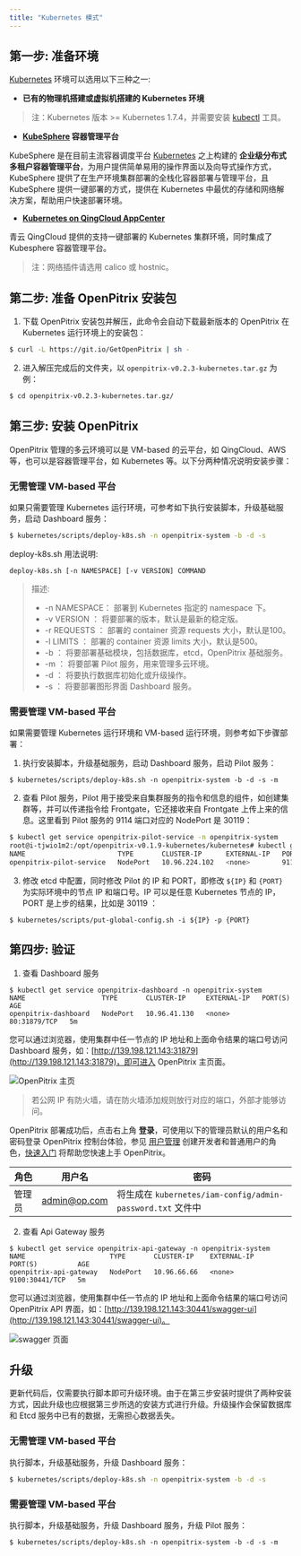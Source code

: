 ```yaml
---
title: "Kubernetes 模式"
---
```


## 第一步: 准备环境

[Kubernetes](https://kubernetes.io/) 环境可以选用以下三种之一:

* **已有的物理机搭建或虚拟机搭建的 Kubernetes 环境**

> 注：Kubernetes 版本 >= Kubernetes 1.7.4，并需要安装 [kubectl](https://kubernetes.io/docs/tasks/tools/install-kubectl/) 工具。

* **[KubeSphere](https://kubesphere.io) 容器管理平台**

KubeSphere 是在目前主流容器调度平台 [Kubernetes](https://kubernetes.io) 之上构建的 **企业级分布式多租户容器管理平台**，为用户提供简单易用的操作界面以及向导式操作方式，KubeSphere 提供了在生产环境集群部署的全栈化容器部署与管理平台，且 KubeSphere 提供一键部署的方式，提供在 Kubernetes 中最优的存储和网络解决方案，帮助用户快速部署环境。

* **[Kubernetes on QingCloud AppCenter](https://docs.qingcloud.com/product/container/k8s)**

青云 QingCloud 提供的支持一键部署的 Kubernetes 集群环境，同时集成了 Kubesphere 容器管理平台。

> 注：网络插件请选用 calico 或 hostnic。

## 第二步: 准备 OpenPitrix 安装包

1. 下载 OpenPitrix 安装包并解压，此命令会自动下载最新版本的 OpenPitrix 在 Kubernetes 运行环境上的安装包：

```bash
$ curl -L https://git.io/GetOpenPitrix | sh -
``` 

2. 进入解压完成后的文件夹，以 `openpitrix-v0.2.3-kubernetes.tar.gz` 为例：

```bash
$ cd openpitrix-v0.2.3-kubernetes.tar.gz/
```

## 第三步: 安装 OpenPitrix

OpenPitrix 管理的多云环境可以是 VM-based 的云平台，如 QingCloud、AWS 等，也可以是容器管理平台，如 Kubernetes 等。以下分两种情况说明安装步骤：

### 无需管理 VM-based 平台

如果只需要管理 Kubernetes 运行环境，可参考如下执行安装脚本，升级基础服务，启动 Dashboard 服务：

```bash
$ kubernetes/scripts/deploy-k8s.sh -n openpitrix-system -b -d -s
```

deploy-k8s.sh 用法说明: 

```
deploy-k8s.sh [-n NAMESPACE] [-v VERSION] COMMAND
```
>  描述:
> -  -n NAMESPACE： 部署到 Kubernetes 指定的 namespace 下。
> -  -v VERSION  ： 将要部署的版本，默认是最新的稳定版。
> -  -r REQUESTS ： 部署的 container 资源 requests 大小，默认是100。
> -  -l LIMITS   ： 部署的 container 资源 limits 大小，默认是500。
> -  -b          ： 将要部署基础模块，包括数据库，etcd，OpenPitrix 基础服务。
> -  -m          ： 将要部署 Pilot 服务，用来管理多云环境。
> -  -d          ： 将要执行数据库初始化或升级操作。
> -  -s          ： 将要部署图形界面 Dashboard 服务。


### 需要管理 VM-based 平台

如果需要管理 Kubernetes 运行环境和 VM-based 运行环境，则参考如下步骤部署：

1. 执行安装脚本，升级基础服务，启动 Dashboard 服务，启动 Pilot 服务：

```
$ kubernetes/scripts/deploy-k8s.sh -n openpitrix-system -b -d -s -m
```

2. 查看 Pilot 服务，Pilot 用于接受来自集群服务的指令和信息的组件，如创建集群等，并可以传递指令给 Frontgate，它还接收来自 Frontgate 上传上来的信息。这里看到 Pilot 服务的 9114 端口对应的 NodePort 是 30119：

```bash
$ kubectl get service openpitrix-pilot-service -n openpitrix-system
root@i-tjwio1m2:/opt/openpitrix-v0.1.9-kubernetes/kubernetes# kubectl get service openpitrix-pilot-service -n openpitrix-system
NAME                       TYPE       CLUSTER-IP      EXTERNAL-IP   PORT(S)                         AGE
openpitrix-pilot-service   NodePort   10.96.224.102   <none>        9110:31866/TCP,9114:30119/TCP   5m
```

3. 修改 etcd 中配置，同时修改 Pilot 的 IP 和 PORT，即修改 `${IP}` 和 `{PORT}` 为实际环境中的节点 IP 和端口号。IP 可以是任意 Kubernetes 节点的 IP，PORT 是上步的结果，比如是 30119 ：

```
$ kubernetes/scripts/put-global-config.sh -i ${IP} -p {PORT}
```

## 第四步: 验证

1. 查看 Dashboard 服务

```
$ kubectl get service openpitrix-dashboard -n openpitrix-system
NAME                   TYPE       CLUSTER-IP     EXTERNAL-IP   PORT(S)        AGE
openpitrix-dashboard   NodePort   10.96.41.130   <none>        80:31879/TCP   5m
```

您可以通过浏览器，使用集群中任一节点的 IP 地址和上面命令结果的端口号访问 Dashboard 服务，如：[http://139.198.121.143:31879](http://139.198.121.143:31879)，即可进入 OpenPitrix 主页面。

![OpenPitrix 主页](/dashboard-kubernetes.png)

> 若公网 IP 有防火墙，请在防火墙添加规则放行对应的端口，外部才能够访问。

OpenPitrix 部署成功后，点击右上角 **登录**，可使用以下的管理员默认的用户名和密码登录 OpenPitrix 控制台体验，参见 [用户管理](../user-management) 创建开发者和普通用户的角色，[快速入门](../user-quick-start) 将帮助您快速上手 OpenPitrix。


| 角色 |	用户名 |	密码 |
|-----|-----|-----|
| 管理员	| admin@op.com 	| 将生成在 `kubernetes/iam-config/admin-password.txt` 文件中 | 

2. 查看 Api Gateway 服务

```
$ kubectl get service openpitrix-api-gateway -n openpitrix-system
NAME                     TYPE       CLUSTER-IP    EXTERNAL-IP    PORT(S)          AGE
openpitrix-api-gateway   NodePort   10.96.66.66   <none>         9100:30441/TCP   5m
```

您可以通过浏览器，使用集群中任一节点的 IP 地址和上面命令结果的端口号访问 OpenPitrix API 界面，如：[http://139.198.121.143:30441/swagger-ui](http://139.198.121.143:30441/swagger-ui)。

![swagger 页面](/swagger-kubernetes.png)
    
## 升级

更新代码后，仅需要执行脚本即可升级环境。由于在第三步安装时提供了两种安装方式，因此升级也应根据第三步所选的安装方式进行升级。升级操作会保留数据库和 Etcd 服务中已有的数据，无需担心数据丢失。

###  无需管理 VM-based 平台

执行脚本，升级基础服务，升级 Dashboard 服务：

```bash
$ kubernetes/scripts/deploy-k8s.sh -n openpitrix-system -b -d -s
```

###  需要管理 VM-based 平台

执行脚本，升级基础服务，升级 Dashboard 服务，升级 Pilot 服务：

```
$ kubernetes/scripts/deploy-k8s.sh -n openpitrix-system -b -d -s -m
```